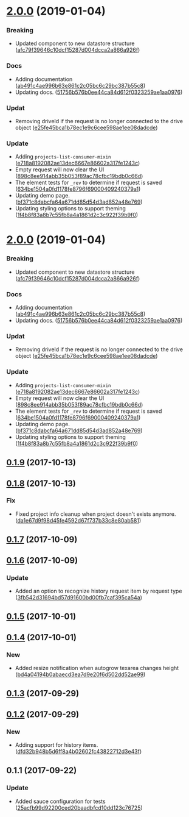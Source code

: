 <a name="2.0.0"></a>
# [2.0.0](https://github.com/advanced-rest-client/saved-request-editor/compare/0.1.8...2.0.0) (2019-01-04)


### Breaking

* Updated component to new datastore structure ([afc79f39646c10dcf15287d004dcca2a866a926f](https://github.com/advanced-rest-client/saved-request-editor/commit/afc79f39646c10dcf15287d004dcca2a866a926f))

### Docs

* Adding documentation ([ab491c4ae996b63e861c2c05bc6c29bc387b55c8](https://github.com/advanced-rest-client/saved-request-editor/commit/ab491c4ae996b63e861c2c05bc6c29bc387b55c8))
* Updating docs. ([51756b576b0ee44ca84d612f0323259ae1aa0976](https://github.com/advanced-rest-client/saved-request-editor/commit/51756b576b0ee44ca84d612f0323259ae1aa0976))

### Updat

* Removing driveId if the request is no longer connected to the drive object ([e25fe45bca1b78ec1e9c6cee598ae1ee08dadcde](https://github.com/advanced-rest-client/saved-request-editor/commit/e25fe45bca1b78ec1e9c6cee598ae1ee08dadcde))

### Update

* Adding `projects-list-consumer-mixin` ([e718a8192082ae13dec6667e86602a317fe1243c](https://github.com/advanced-rest-client/saved-request-editor/commit/e718a8192082ae13dec6667e86602a317fe1243c))
* Empty request will now clear the UI ([898c8ee914abb35b053f89ac78cfbc19bdb0c66d](https://github.com/advanced-rest-client/saved-request-editor/commit/898c8ee914abb35b053f89ac78cfbc19bdb0c66d))
* The element tests for `_rev` to determine if request is saved ([634be1504a0fd1178fe8796f69000409240379a1](https://github.com/advanced-rest-client/saved-request-editor/commit/634be1504a0fd1178fe8796f69000409240379a1))
* Updating demo page. ([bf371c8dabcfa64a671dd85d54d3ad852a48e769](https://github.com/advanced-rest-client/saved-request-editor/commit/bf371c8dabcfa64a671dd85d54d3ad852a48e769))
* Updating styling options to support theming ([1f4b8f83a8b7c55fb8a4a1861d2c3c922f39b9f0](https://github.com/advanced-rest-client/saved-request-editor/commit/1f4b8f83a8b7c55fb8a4a1861d2c3c922f39b9f0))



<a name="2.0.0"></a>
# [2.0.0](https://github.com/advanced-rest-client/saved-request-editor/compare/0.1.8...2.0.0) (2019-01-04)


### Breaking

* Updated component to new datastore structure ([afc79f39646c10dcf15287d004dcca2a866a926f](https://github.com/advanced-rest-client/saved-request-editor/commit/afc79f39646c10dcf15287d004dcca2a866a926f))

### Docs

* Adding documentation ([ab491c4ae996b63e861c2c05bc6c29bc387b55c8](https://github.com/advanced-rest-client/saved-request-editor/commit/ab491c4ae996b63e861c2c05bc6c29bc387b55c8))
* Updating docs. ([51756b576b0ee44ca84d612f0323259ae1aa0976](https://github.com/advanced-rest-client/saved-request-editor/commit/51756b576b0ee44ca84d612f0323259ae1aa0976))

### Updat

* Removing driveId if the request is no longer connected to the drive object ([e25fe45bca1b78ec1e9c6cee598ae1ee08dadcde](https://github.com/advanced-rest-client/saved-request-editor/commit/e25fe45bca1b78ec1e9c6cee598ae1ee08dadcde))

### Update

* Adding `projects-list-consumer-mixin` ([e718a8192082ae13dec6667e86602a317fe1243c](https://github.com/advanced-rest-client/saved-request-editor/commit/e718a8192082ae13dec6667e86602a317fe1243c))
* Empty request will now clear the UI ([898c8ee914abb35b053f89ac78cfbc19bdb0c66d](https://github.com/advanced-rest-client/saved-request-editor/commit/898c8ee914abb35b053f89ac78cfbc19bdb0c66d))
* The element tests for `_rev` to determine if request is saved ([634be1504a0fd1178fe8796f69000409240379a1](https://github.com/advanced-rest-client/saved-request-editor/commit/634be1504a0fd1178fe8796f69000409240379a1))
* Updating demo page. ([bf371c8dabcfa64a671dd85d54d3ad852a48e769](https://github.com/advanced-rest-client/saved-request-editor/commit/bf371c8dabcfa64a671dd85d54d3ad852a48e769))
* Updating styling options to support theming ([1f4b8f83a8b7c55fb8a4a1861d2c3c922f39b9f0](https://github.com/advanced-rest-client/saved-request-editor/commit/1f4b8f83a8b7c55fb8a4a1861d2c3c922f39b9f0))



<a name="0.1.9"></a>
## [0.1.9](https://github.com/advanced-rest-client/saved-request-editor/compare/0.1.8...0.1.9) (2017-10-13)




<a name="0.1.8"></a>
## [0.1.8](https://github.com/advanced-rest-client/saved-request-editor/compare/0.1.7...0.1.8) (2017-10-13)


### Fix

* Fixed project info cleanup when project doesn't exists anymore. ([da1e67d9f98d45fe4592d67f737b33c8e80ab581](https://github.com/advanced-rest-client/saved-request-editor/commit/da1e67d9f98d45fe4592d67f737b33c8e80ab581))



<a name="0.1.7"></a>
## [0.1.7](https://github.com/advanced-rest-client/saved-request-editor/compare/0.1.6...0.1.7) (2017-10-09)




<a name="0.1.6"></a>
## [0.1.6](https://github.com/advanced-rest-client/saved-request-editor/compare/0.1.5...0.1.6) (2017-10-09)


### Update

* Added an option to recognize history request item by request type ([3fb542d31694bd57d91600bd00fb7caf395ca54a](https://github.com/advanced-rest-client/saved-request-editor/commit/3fb542d31694bd57d91600bd00fb7caf395ca54a))



<a name="0.1.5"></a>
## [0.1.5](https://github.com/advanced-rest-client/saved-request-editor/compare/0.1.4...0.1.5) (2017-10-01)




<a name="0.1.4"></a>
## [0.1.4](https://github.com/advanced-rest-client/saved-request-editor/compare/0.1.3...0.1.4) (2017-10-01)


### New

* Added resize notification when autogrow texarea changes height ([bd4a04194b0abaecd3ea7d9e20f6d502dd52ae99](https://github.com/advanced-rest-client/saved-request-editor/commit/bd4a04194b0abaecd3ea7d9e20f6d502dd52ae99))



<a name="0.1.3"></a>
## [0.1.3](https://github.com/advanced-rest-client/saved-request-editor/compare/0.1.2...0.1.3) (2017-09-29)




<a name="0.1.2"></a>
## [0.1.2](https://github.com/advanced-rest-client/saved-request-editor/compare/0.1.1...0.1.2) (2017-09-29)


### New

* Adding support for history items. ([dfd32b948b5d6ff8a4b02602fc43822712d3e43f](https://github.com/advanced-rest-client/saved-request-editor/commit/dfd32b948b5d6ff8a4b02602fc43822712d3e43f))



<a name="0.1.1"></a>
## 0.1.1 (2017-09-22)


### Update

* Added sauce configuration for tests ([25acfb99d92200ced20baadbfcd10dd123c76725](https://github.com/advanced-rest-client/saved-request-editor/commit/25acfb99d92200ced20baadbfcd10dd123c76725))



